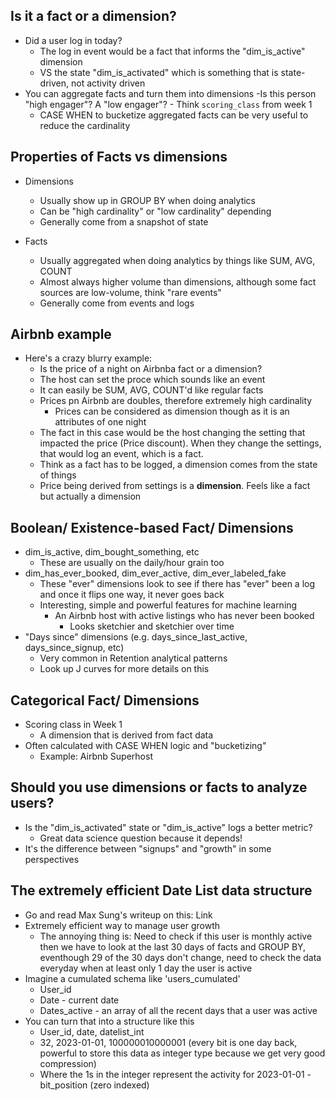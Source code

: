 ## Is it a fact or a dimension?

- Did a user log in today?
    - The log in event would be a fact that informs the "dim_is_active" dimension
    - VS the state "dim_is_activated" which is something that is state-driven, not activity driven
- You can aggregate facts and turn them into dimensions
    -Is this person "high engager"? A "low engager"?
        - Think `scoring_class` from week 1
    - CASE WHEN to bucketize aggregated facts can be very useful to reduce the cardinality

## Properties of Facts vs dimensions

- Dimensions
    - Usually show up in GROUP BY when doing analytics
    - Can be "high cardinality" or "low cardinality" depending
    - Generally come from a snapshot of state

- Facts
    - Usually aggregated when doing analytics by things like SUM, AVG, COUNT
    - Almost always higher volume than dimensions, although some fact sources are low-volume, think "rare events"
    - Generally come from events and logs

## Airbnb example

- Here's a crazy blurry example:
    - Is the price of a night on Airbnba fact or a dimension?
    - The host can set the proce which sounds like an event
    - It can easily be SUM, AVG, COUNT'd like regular facts
    - Prices pn Airbnb are doubles, therefore extremely high cardinality
        - Prices can be considered as dimension though as it is an attributes of one night
    - The fact in this case would be the host changing the setting that impacted the price (Price discount). When they change the settings, that would log an event, which is a fact.
    - Think as a fact has to be logged, a dimension comes from the state of things
    - Price being derived from settings is a **dimension**. Feels like a fact but actually a dimension

## Boolean/ Existence-based Fact/ Dimensions

- dim_is_active, dim_bought_something, etc
    - These are usually on the daily/hour grain too
- dim_has_ever_booked, dim_ever_active, dim_ever_labeled_fake
    - These "ever" dimensions look to see if there has "ever" been a log and once it flips one way, it never goes back
    - Interesting, simple and powerful features for machine learning
        - An Airbnb host with active listings who has never been booked
            - Looks sketchier and sketchier over time
- "Days since" dimensions (e.g. days_since_last_active, days_since_signup, etc)
    - Very common in Retention analytical patterns
    - Look up J curves for more details on this

## Categorical Fact/ Dimensions

- Scoring class in Week 1
    - A dimension that is derived from fact data
- Often calculated with CASE WHEN logic and "bucketizing"
    - Example: Airbnb Superhost

## Should you use dimensions or facts to analyze users?

- Is the "dim_is_activated" state or "dim_is_active" logs a better metric?
    - Great data science question because it depends!
- It's the difference between "signups" and "growth" in some perspectives

## The extremely efficient Date List data structure

- Go and read Max Sung's writeup on this: Link
- Extremely efficient way to manage user growth
    - The annoying thing is: Need to check if this user is monthly active then we have to look at the last 30 days of facts and GROUP BY, eventhough 29 of the 30 days don't change, need to check the data everyday when at least only 1 day the user is active
- Imagine a cumulated schema like 'users_cumulated'
    - User_id
    - Date - current date
    - Dates_active - an array of all the recent days that a user was active
- You can turn that into a structure like this
    - User_id, date, datelist_int
    - 32, 2023-01-01, 100000010000001 (every bit is one day back, powerful to store this data as integer type because we get very good compression)
    - Where the 1s in the integer represent the activity for 2023-01-01 - bit_position (zero indexed)

